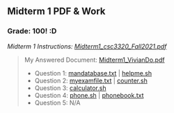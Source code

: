 ## Midterm 1 PDF & Work

### Grade: 100! :D

*Midterm 1 Instructions: [Midterm1_csc3320_Fall2021.pdf](https://github.com/odnaiviv/CSC3320/blob/main/Midterms/Midterm%201/Midterm1_csc3320_Fall2021.pdf)*

>My Answered Document: [Midterm1_VivianDo.pdf](https://github.com/odnaiviv/CSC3320/blob/main/Midterms/Midterm%201/Midterm1_VivianDo.pdf)
>* Question 1: [mandatabase.txt](https://github.com/odnaiviv/CSC3320/blob/main/Midterms/Midterm%201/mandatabase.txt) | [helpme.sh](https://github.com/odnaiviv/CSC3320/blob/main/Midterms/Midterm%201/helpme.sh)
>* Question 2: [myexamfile.txt](https://github.com/odnaiviv/CSC3320/blob/main/Midterms/Midterm%201/myexamfile.txt) | [counter.sh](https://github.com/odnaiviv/CSC3320/blob/main/Midterms/Midterm%201/counter.sh)
>* Question 3: [calculator.sh](https://github.com/odnaiviv/CSC3320/blob/main/Midterms/Midterm%201/calculator.sh)
>* Question 4: [phone.sh](https://github.com/odnaiviv/CSC3320/blob/main/Midterms/Midterm%201/phone.sh) | [phonebook.txt](https://github.com/odnaiviv/CSC3320/blob/main/Midterms/Midterm%201/phonebook.txt)
>* Question 5: N/A
